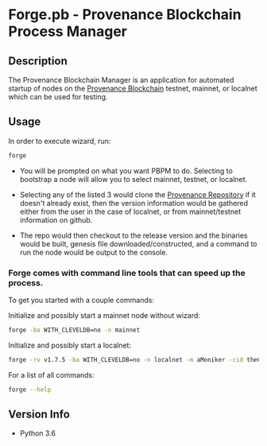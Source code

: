 # Forge.pb - Provenance Blockchain Process Manager

## Description
The Provenance Blockchain Manager is an application for automated startup of nodes on the [Provenance Blockchain](https://docs.provenance.io/) testnet, mainnet, or localnet which can be used for testing.

## Usage
In order to execute wizard, run:
```sh
forge
```
* You will be prompted on what you want PBPM to do. Selecting to bootstrap a node will allow you to select mainnet, testnet, or localnet.

* Selecting any of the listed 3 would clone the [Provenance Repository](https://github.com/provenance-io/provenance) if it doesn't already exist, then the version information would be gathered either from the user in the case of localnet, or from mainnet/testnet information on github. 

* The repo would then checkout to the release version and the binaries would be built, genesis file downloaded/constructed, and a command to run the node would be output to the console.


### Forge comes with command line tools that can speed up the process.

To get you started with a couple commands:

Initialize and possibly start a mainnet node without wizard:
```sh
forge -ba WITH_CLEVELDB=no -n mainnet
```
Initialize and possibly start a localnet:
```sh
forge -rv v1.7.5 -ba WITH_CLEVELDB=no -n localnet -m aMoniker -cid theChainId
```
For a list of all commands:
```sh
forge --help
```
## Version Info
* Python 3.6